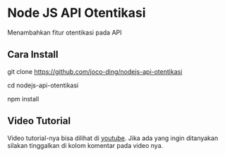 # Node JS API Otentikasi

Menambahkan fitur otentikasi pada API

## Cara Install

git clone https://github.com/joco-ding/nodejs-api-otentikasi

cd nodejs-api-otentikasi

npm install

## Video Tutorial

Video tutorial-nya bisa dilihat di 
[youtube](https://youtu.be/KIDmlssRqMQ). 
Jika ada yang ingin ditanyakan silakan tinggalkan di 
kolom komentar pada video nya.
